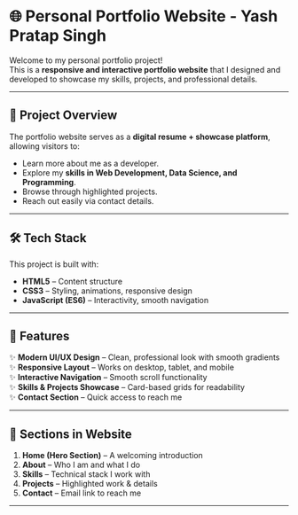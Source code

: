 # 🌐 Personal Portfolio Website - Yash Pratap Singh  

Welcome to my personal portfolio project!  
This is a **responsive and interactive portfolio website** that I designed and developed to showcase my skills, projects, and professional details.  
 

---

## 📌 Project Overview  
The portfolio website serves as a **digital resume + showcase platform**, allowing visitors to:  
- Learn more about me as a developer.  
- Explore my **skills in Web Development, Data Science, and Programming**.  
- Browse through highlighted projects.  
- Reach out easily via contact details.  

---

## 🛠️ Tech Stack  
This project is built with:  
- **HTML5** – Content structure  
- **CSS3** – Styling, animations, responsive design  
- **JavaScript (ES6)** – Interactivity, smooth navigation  

---

## 📂 Features  
✨ **Modern UI/UX Design** – Clean, professional look with smooth gradients  
✨ **Responsive Layout** – Works on desktop, tablet, and mobile  
✨ **Interactive Navigation** – Smooth scroll functionality  
✨ **Skills & Projects Showcase** – Card-based grids for readability  
✨ **Contact Section** – Quick access to reach me  

---

## 📑 Sections in Website  
1. **Home (Hero Section)** – A welcoming introduction  
2. **About** – Who I am and what I do  
3. **Skills** – Technical stack I work with  
4. **Projects** – Highlighted work & details  
5. **Contact** – Email link to reach me  

---

